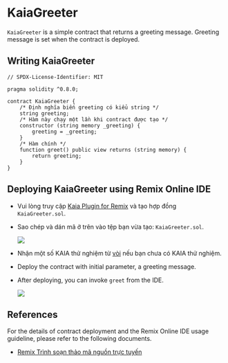 # KaiaGreeter

`KaiaGreeter` is a simple contract that returns a greeting message. Greeting message is set when the contract is deployed.

## Writing KaiaGreeter <a href="#writing-kaiagreeter" id="writing-kaiagreeter"></a>

```solidity
// SPDX-License-Identifier: MIT

pragma solidity ^0.8.0;

contract KaiaGreeter {
    /* Định nghĩa biến greeting có kiểu string */
    string greeting;
    /* Hàm này chạy một lần khi contract được tạo */
    constructor (string memory _greeting) {
        greeting = _greeting;
    }
    /* Hàm chính */
    function greet() public view returns (string memory) {
        return greeting;
    }
}
```

## Deploying KaiaGreeter using Remix Online IDE <a href="#deploying-kaiagreeter-using-kaia-ide" id="deploying-kaiagreeter-using-kaia-ide"></a>

 - Vui lòng truy cập [Kaia Plugin for Remix](https://ide.kaia.io) và tạo hợp đồng `KaiaGreeter.sol`.

 - Sao chép và dán mã ở trên vào tệp bạn vừa tạo: `KaiaGreeter.sol`.

    ![](/img/build/smart-contracts/kg-v2-create.png)

 - Nhận một số KAIA thử nghiệm từ [vòi](https://faucet.kaia.io) nếu bạn chưa có KAIA thử nghiệm.

 - Deploy the contract with initial parameter, a greeting message.

 - After deploying, you can invoke `greet` from the IDE.

    ![](/img/build/smart-contracts/kg-v2-deployed.png)

## References <a href="#references" id="references"></a>

For the details of contract deployment and the Remix Online IDE usage guideline, please refer to the following documents.

 - [Remix Trình soạn thảo mã nguồn trực tuyến](../../../smart-contracts/deployment-and-verification/deploy/deploy.md)